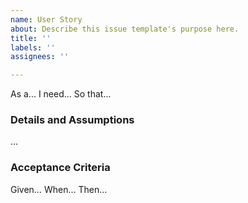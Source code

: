 ```yaml
---
name: User Story
about: Describe this issue template's purpose here.
title: ''
labels: ''
assignees: ''

---
```


As a... 
I need... 
So that...

 ### Details and Assumptions
...

 ### Acceptance Criteria  
Given… 
When… 
Then…
